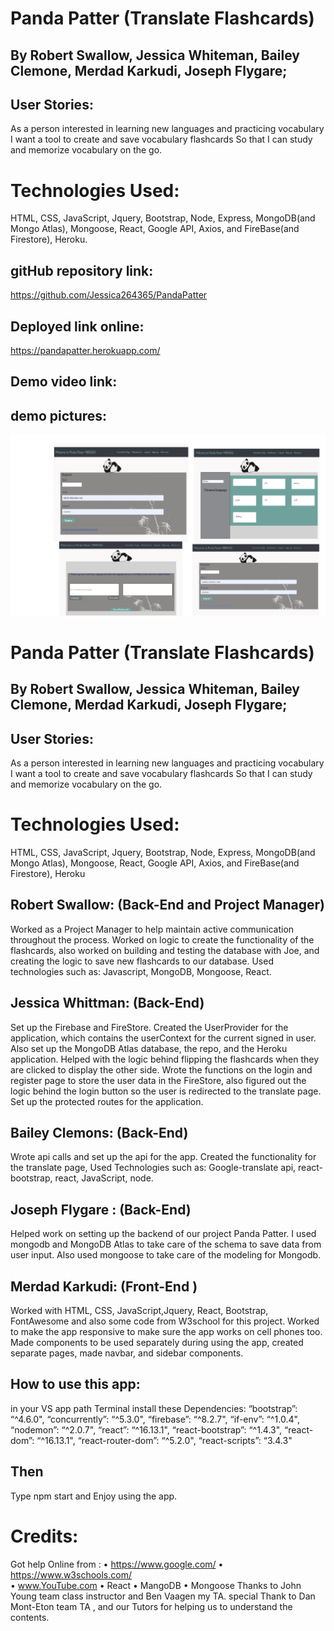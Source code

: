 # Panda Patter (Translate Flashcards)
## By Robert Swallow, Jessica Whiteman, Bailey Clemone, Merdad Karkudi, Joseph Flygare;
## User Stories:
As a person interested in learning new languages and practicing vocabulary
I want a tool to create and save vocabulary flashcards
So that I can study and memorize vocabulary on the go. 
# Technologies Used:
HTML, CSS, JavaScript, Jquery, Bootstrap, Node, Express, MongoDB(and Mongo Atlas), Mongoose, React, Google API, Axios, and FireBase(and Firestore), Heroku.

## gitHub repository link:
https://github.com/Jessica264365/PandaPatter

## Deployed link online:
https://pandapatter.herokuapp.com/
## Demo video link:

## demo pictures:
<img src="https://github.com/Jessica264365/PandaPatter/blob/main/client/src/pictures/demo.jpg?raw=true">

# Panda Patter (Translate Flashcards)
## By Robert Swallow, Jessica Whiteman, Bailey Clemone, Merdad Karkudi, Joseph Flygare;
## User Stories:
As a person interested in learning new languages and practicing vocabulary
I want a tool to create and save vocabulary flashcards
So that I can study and memorize vocabulary on the go. 
# Technologies Used:
HTML, CSS, JavaScript, Jquery, Bootstrap, Node, Express, MongoDB(and Mongo Atlas), Mongoose, React, Google API, Axios, and FireBase(and Firestore), Heroku
## Robert Swallow: (Back-End and Project Manager)
Worked as a Project Manager to help maintain active communication throughout the process. Worked on logic  to create the functionality of the flashcards, also worked on building and testing the database with Joe, and creating the logic to save new flashcards to our database. Used technologies such as: Javascript, MongoDB, Mongoose, React.
## Jessica Whittman: (Back-End)
Set up the Firebase and FireStore. Created the UserProvider for the application, which contains the userContext for the current signed in user. Also set up the MongoDB Atlas database, the repo, and the Heroku application. Helped with the logic behind flipping the flashcards when they are clicked to display the other side.  Wrote the functions on the login and register page to store the user data in the FireStore, also figured out the logic behind the login button so the user is redirected to the translate page. Set up the protected routes for the application.
## Bailey Clemons: (Back-End)
Wrote api calls and set up the api for the app. Created the functionality for the translate page, Used Technologies such as: Google-translate api, react-bootstrap, react, JavaScript, node.
##  Joseph Flygare : (Back-End)
Helped work on setting up the backend of our project Panda Patter. I used mongodb and MongoDB Atlas to take care of the schema to save data from user input. Also used mongoose to take care of the modeling for Mongodb.
## Merdad Karkudi: (Front-End )
Worked with HTML, CSS, JavaScript,Jquery, React, Bootstrap, FontAwesome and also some code from W3school for this project. Worked to make the app responsive to make sure the app works on cell phones too. Made components to be used separately during using the app, created separate pages, made navbar, and sidebar components.
## How to use this app:
in your VS app path Terminal install these Dependencies:   “bootstrap”: “^4.6.0",
    “concurrently”: “^5.3.0",
    “firebase”: “^8.2.7",
    “if-env”: “^1.0.4",
    “nodemon”: “^2.0.7",
    “react”: “^16.13.1",
    “react-bootstrap”: “^1.4.3",
    “react-dom”: “^16.13.1",
    “react-router-dom”: “^5.2.0",
    “react-scripts”: “3.4.3"
## Then 
Type npm start and Enjoy using the app.
# Credits:
Got help Online from : 
•   https://www.google.com/
•   https://www.w3schools.com/  
•   www.YouTube.com 
•   React
•   MangoDB
•   Mongoose
 Thanks to John Young team class instructor and Ben Vaagen my TA. special Thank to Dan Mont-Eton team TA , and our Tutors for helping us to understand the contents.